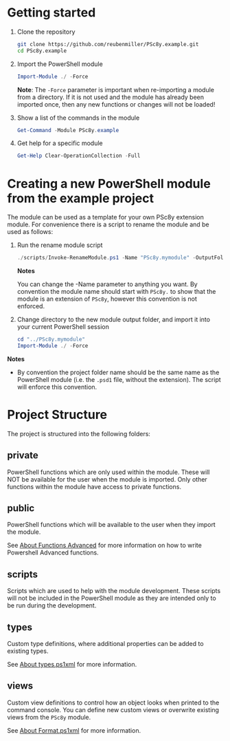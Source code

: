 # Getting started

1. Clone the repository

    ```sh
    git clone https://github.com/reubenmiller/PSc8y.example.git
    cd PSc8y.example
    ```

2. Import the PowerShell module

    ```powershell
    Import-Module ./ -Force
    ```

    **Note**: The `-Force` parameter is important when re-importing a module from a directory. If it is not used and the module has already been imported once, then any new functions or changes will not be loaded!

3. Show a list of the commands in the module

    ```powershell
    Get-Command -Module PSc8y.example
    ```

4. Get help for a specific module

    ```powershell
    Get-Help Clear-OperationCollection -Full
    ```

# Creating a new PowerShell module from the example project

The module can be used as a template for your own PSc8y extension module. For convenience there is a script to rename the module and be used as follows:

1. Run the rename module script

    ```powershell
    ./scripts/Invoke-RenameModule.ps1 -Name "PSc8y.mymodule" -OutputFolder "../"
    ```

    **Notes**
    
    You can change the -Name parameter to anything you want. By convention the module name should start with `PSc8y.` to show that the module is an extension of `PSc8y`, however this convention is not enforced.

2. Change directory to the new module output folder, and import it into your current PowerShell session

    ```powershell
    cd "../PSc8y.mymodule"
    Import-Module ./ -Force
    ```

**Notes**

* By convention the project folder name should be the same name as the PowerShell module (i.e. the `.psd1` file, without the extension). The script will enforce this convention.

# Project Structure

The project is structured into the following folders:

## private

PowerShell functions which are only used within the module. These will NOT be available for the user when the module is imported. Only other functions within the module have access to private functions.

## public

PowerShell functions which will be available to the user when they import the module.

See [About Functions Advanced](https://docs.microsoft.com/en-us/powershell/module/microsoft.powershell.core/about/about_functions_advanced?view=powershell-7) for more information on how to write Powershell Advanced functions.

## scripts

Scripts which are used to help with the module development. These scripts will not be included in the PowerShell module as they are intended only to be run during the development.

## types

Custom type definitions, where additional properties can be added to existing types.

See [About types.ps1xml](https://docs.microsoft.com/en-us/powershell/module/microsoft.powershell.core/about/about_types.ps1xml?view=powershell-7) for more information.

## views

Custom view definitions to control how an object looks when printed to the command console. You can define new custom views or overwrite existing views from the `PSc8y` module.

See [About Format.ps1xml](https://docs.microsoft.com/en-us/powershell/module/microsoft.powershell.core/about/about_format.ps1xml?view=powershell-7) for more information.

